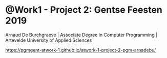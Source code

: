# @Work1 - Project 2: Gentse Feesten 2019
Arnaud De Burchgraeve | Associate Degree in Computer Programming | Artevelde University of Applied Sciences

https://pgmgent-atwork-1.github.io/atwork-1-project-2-pgm-arnadebu/